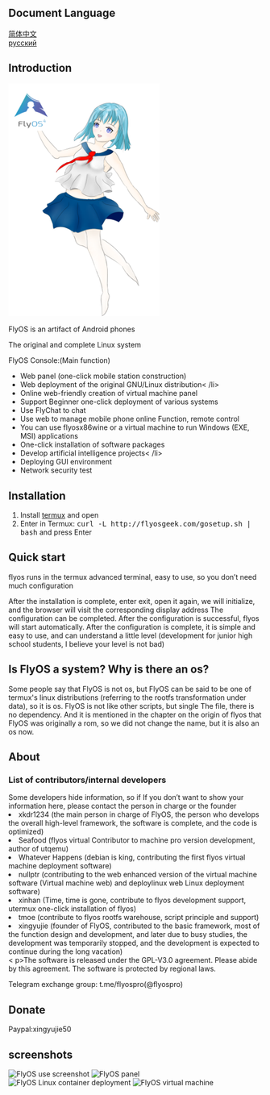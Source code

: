 <!DOCTYPE html>
<html>
 <head> 

    
   <h2>Document Language</h2>
   <a href="http://flyosgeek.com/cn.html">简体中文</a>
  <br>
  <a href="http://flyosgeek.com/ru.html">русский</a>
   <div class="introduction"> 
    <h2>Introduction</h2> 
    <img width="300" src="img/FlyOSChar.png" alt="AnthropomorphicImage"></br>
    <p>FlyOS is an artifact of Android phones</p> 
    <p>The original and complete Linux system  </p>
    <p>FlyOS Console:(Main function)</p> 
    <ul> 
     <li>Web panel (one-click mobile station construction)</li> 
     <li>Web deployment of the original GNU/Linux distribution&lt; /li&gt; </li>
     <li>Online web-friendly creation of virtual machine panel</li> 
     <li>Support Beginner one-click deployment of various systems</li> 
     <li>Use FlyChat to chat</li> 
     <li>Use web to manage mobile phone online Function, remote control</li> 
     <li>You can use flyosx86wine or a virtual machine to run Windows (EXE, MSI) applications</li> 
     <li>One-click installation of software packages</li> 
     <li>Develop artificial intelligence projects&lt; /li&gt; </li>
     <li>Deploying GUI environment</li> 
     <li>Network security test</li> 
    </ul> 
   </div> 
   <div class="install"> 
    <h2>Installation</h2> 
    <ol> 
     <li>Install <a href="http://f-droid.org/en/packages/com.termux/">termux</a> and open</li> 
     <li>Enter in Termux: <kbd>curl -L http://flyosgeek.com/gosetup.sh | bash</kbd> and press Enter</li> 
    </ol> 
   </div> 
   <div class="quickstart"> 
    <h2>Quick start</h2> <p>flyos runs in the termux advanced terminal, easy to use, so you don’t need much configuration</p> <p>After the installation is complete, enter exit, open it again, we will initialize, and the browser will visit the corresponding display address The configuration can be completed. After the configuration is successful, flyos will start automatically. After the configuration is complete, it is simple and easy to use, and can understand a little level (development for junior high school students, I believe your level is not bad)</p> </h2>
   </div> 
   <div> 
    <div> 
    </div> 
    <div> 
     <h2> Is FlyOS a system? Why is there an os? </h2> 
     <p>Some people say that FlyOS is not os, but FlyOS can be said to be one of termux's linux distributions (referring to the rootfs transformation under data), so it is os. FlyOS is not like other scripts, but single The file, there is no dependency. And it is mentioned in the chapter on the origin of flyos that FlyOS was originally a rom, so we did not change the name, but it is also an os now. </p> 
    </div> 
   </div> 
   <div class="about"> 
    <h2>About</h2> 
    <h3>List of contributors/internal developers</h3> Some developers hide information, so if If you don’t want to show your information here, please contact the person in charge or the founder 
    <li>xkdr1234 (the main person in charge of FlyOS, the person who develops the overall high-level framework, the software is complete, and the code is optimized)</li> 
    <li>Seafood (flyos virtual Contributor to machine pro version development, author of utqemu)</li> 
    <li>Whatever Happens (debian is king, contributing the first flyos virtual machine deployment software)</li> 
    <li>nullptr (contributing to the web enhanced version of the virtual machine software (Virtual machine web) and deploylinux web Linux deployment software)</li> 
    <li>xinhan (Time, time is gone, contribute to flyos development support, utermux one-click installation of flyos)</li> 
    <li>tmoe (contribute to flyos rootfs warehouse, script principle and support)</li> 
    <li>xingyujie (founder of FlyOS, contributed to the basic framework, most of the function design and development, and later due to busy studies, the development was temporarily stopped, and the development is expected to continue during the long vacation)</li> &lt; p&gt;The software is released under the GPL-V3.0 agreement. Please abide by this agreement. The software is protected by regional laws.
    <p></p>
    <p>Telegram exchange group: t.me/flyospro(@flyospro)</p> 
   </div> 
   <div class="donate"> 
    <h2>Donate</h2> 
    Paypal:xingyujie50
   </div> 
   <div class="screenshot"> 
    <h2>screenshots</h2> 
    <img src="/img/screenshot.jpg" alt="FlyOS use screenshot" /> 
    <img src="/img/panel.jpg" alt="FlyOS panel" /> 
    <img src="/img/deploy.jpg" alt="FlyOS Linux container deployment  " /> 
    <img src="/img/vm1.jpg" alt="FlyOS virtual machine" /> 
   </div> 
  
  </div>
 </body>
</html>
